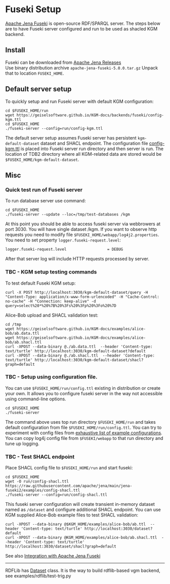 # Fuseki Setup

[Apache Jena Fuseki](https://jena.apache.org/documentation/fuseki2/) is open-source RDF/SPARQL server. The steps below are to have Fuseki server configured and run to be used as shacled KGM backend.

## Install

Fuseki can be downloaded from [Apache Jena Releases](https://jena.apache.org/download/index.cgi)<br/>
Use binary distribution archive `apache-jena-fuseki-5.0.0.tar.gz` Unpack that to location `FUSEKI_HOME`.

## Default server setup

To quickly setup and run Fuseki server with default KGM configuration:

```
cd $FUSEKI_HOME/run
wget https://geiselsoftware.github.io/KGM-docs/backends/fuseki/config-kgm.ttl
cd $FUSEKI_HOME
./fuseki-server --config=run/config-kgm.ttl
```

The default server setup assumes Fuseki server has persistent `kgm-default-dataset` dataset and SHACL endpoint. The configuration file [config-kgm.ttl](/KGM-docs/backends/fuseki/config-kgm.ttl) is placed into Fuseki server run directory and then server is run. The location of TDB2 directory where all K<span/>GM-related data are stored would be `$FUSEKI_HOME/kgm-default-dataset`.

## Misc

### Quick test run of Fuseki server

To run database server use command:

```
cd $FUSEKI_HOME
./fuseki-server --update --loc=/tmp/test-databases /kgm
```

At this point you should be able to access fuseki server via webbrowers at port 3030. You will have single dataset /kgm.
If you want to observe http requests you need to modify file `$FUSEKI_HOME/webapp/log4j2.properties`. You need to set property `logger.fuseki-request.level`:

```
logger.fuseki-request.level                  = DEBUG
```

After that server log will include HTTP requests processed by server.

### TBC - KGM setup testing commands

To test default Fuseki KGM setup:

```
curl -X POST http://localhost:3030/kgm-default-dataset/query -H "Content-Type: application/x-www-form-urlencoded" -H "Cache-Control: no-cache" -H "Connection: keep-alive" -d query=select%20*%20%7B%20%3Fs%20%3Fp%20%3Fo%20%7D
```

Alice-Bob upload and SHACL validation test:
```
cd /tmp
wget https://geiselsoftware.github.io/KGM-docs/examples/alice-bob/ab.data.ttl
wget https://geiselsoftware.github.io/KGM-docs/examples/alice-bob/ab.shacl.ttl
curl -XPOST --data-binary @./ab.data.ttl  --header 'Content-type: text/turtle' http://localhost:3030/kgm-default-dataset?default
curl -XPOST --data-binary @./ab.shacl.ttl  --header 'Content-type: text/turtle' http://localhost:3030/kgm-default-dataset/shacl?graph=default
```

### TBC - Setup using configuration file.

You can use `$FUSEKI_HOME/run/config.ttl` existing in distribution or create your own. It allows you to configure fuseki server in the way not accessible using command-line options.

```
cd $FUSEKI_HOME
./fuseki-server
```

The command above uses top run directory `$FUSEKI_HOME/run` and takes default configuration from file `$FUSEKI_HOME/run/config.ttl`. You can try to experiment with config files from [exhaustive list of example configurations](https://github.com/apache/jena/tree/main/jena-fuseki2/examples). You can copy log4j config file from `$FUSEKI/webapp` to that run directory and tune up logging. 

### TBC - Test SHACL endpoint

Place SHACL config file to `$FUSEKI_HOME/run` and start fuseki:

```
cd $FUSEKI_HOME
wget -O run/config-shacl.ttl https://raw.githubusercontent.com/apache/jena/main/jena-fuseki2/examples/config-shacl.ttl
./fuseki-server --config=run/config-shacl.ttl
```

This fuseki server configuration will create transient in-memory dataset named as `/dataset` and configure additional SHACL endpoint. You can use KGM supplied Alice-Bob example files to test SHACL validation:
```
curl -XPOST --data-binary @$KGM_HOME/examples/alice-bob/ab.ttl  --header 'Content-type: text/turtle' http://localhost:3030/dataset?default
curl -XPOST --data-binary @KGM_HOME/examples/alice-bob/ab.shacl.ttl  --header 'Content-type: text/turtle' http://localhost:3030/dataset/shacl?graph=default
```
See also [Integration with Apache Jena Fuseki](https://jena.apache.org/documentation/shacl/index.html#integration-with-apache-jena-fuseki)



-------------

RDFLib has [Dataset](https://rdflib.readthedocs.io/en/stable/apidocs/rdflib.html#rdflib.Dataset) class. It is the way to build rdflib-based vgm backend, see examples/rdflib/test-trig.py
